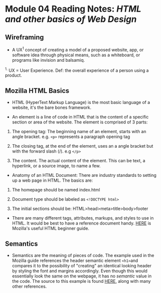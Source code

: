 
# Module 04 Reading Notes: *HTML and other basics of Web Design*

## Wireframing

- A UX<sup>1</sup> concept of creating a model of a proposed website, app, or software idea through physical means, such as a whiteboard, or programs like invision and balsamiq.

<sup>1.</sup> UX = User Experience. Def: the overall experience of a person using a product.

## Mozilla HTML Basics

- HTML (HyperText Markup Language) is the most basic language of a website, it's the bare bones framework.

- An element is a line of code in HTML that is the content of a specific section or area of the website. The element is comprised of 3 parts:

1. The opening tag: The beginning name of an element, starts with an angle bracket. e.g. `<p>` represents a paragraph opening tag

2. The closing tag, at the end of the element, uses an a angle bracket but with the forward slash (/). e.g `</p>`

3. The content. The actual content of the element. This can be text, a hyperlink, or a source image, to name a few.

- Anatomy of an HTML Document: There are industry standards to setting up a web page in HTML. The basics are:

1. The homepage should be named index.html

2. Document type should be labeled as `<!DOCTYPE html>`

3. The initial sections should be: HTML>head>meta>title>body>footer

- There are many different tags, attributes, markups, and styles to use in HTML. It would be best to have a reference document handy. [HERE](https://developer.mozilla.org/en-US/docs/Learn/Getting_started_with_the_web/HTML_basics) is Mozilla's useful HTML beginner guide.

## Semantics

- Semantics are the meaning of pieces of code. The example used in the Mozilla guide references the header semantic element `<h1>`and compares it to the possibility of "creating" an identical looking header by styling the font and margins accordingly. Even though this would essentially look the same on the webpage, it has no *semantic* value in the code. The source to this example is found [HERE](https://developer.mozilla.org/en-US/docs/Glossary/Semantics), along with many other references.
